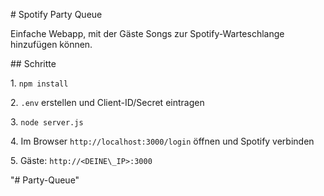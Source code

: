 \# Spotify Party Queue



Einfache Webapp, mit der Gäste Songs zur Spotify-Warteschlange hinzufügen können.



\## Schritte

1\. `npm install`

2\. `.env` erstellen und Client-ID/Secret eintragen

3\. `node server.js`

4\. Im Browser `http://localhost:3000/login` öffnen und Spotify verbinden

5\. Gäste: `http://<DEINE\_IP>:3000`



"# Party-Queue" 
